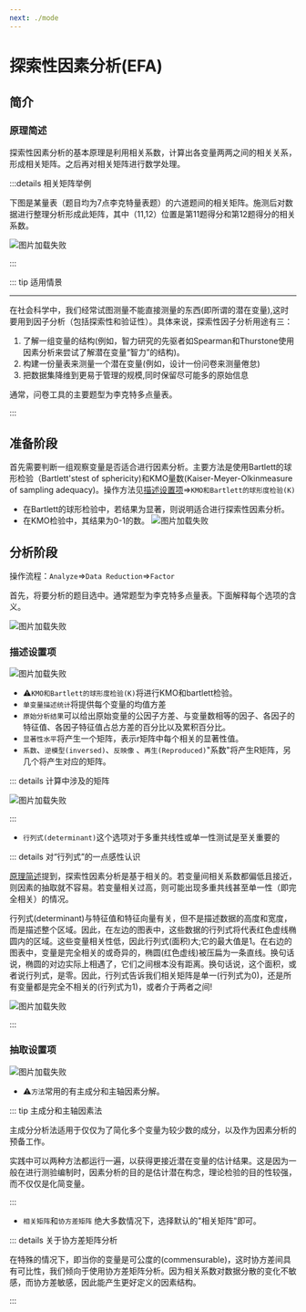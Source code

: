 ```yaml
---
next: ./mode
---
```

# 探索性因素分析(EFA)

<MyViews></MyViews> 

## 简介

### 原理简述

探索性因素分析的基本原理是利用相关系数，计算出各变量两两之间的相关关系，形成相关矩阵。之后再对相关矩阵进行数学处理。

:::details 相关矩阵举例

下图是某量表（题目均为7点李克特量表题）的六道题间的相关矩阵。施测后对数据进行整理分析形成此矩阵，其中（11,12）位置是第11题得分和第12题得分的相关系数。

<img   :src="$withBase('/spssPic/17/6.jpg')" alt="图片加载失败">

:::

::: tip 适用情景

---
在社会科学中，我们经常试图测量不能直接测量的东西(即所谓的潜在变量),这时要用到因子分析（包括探索性和验证性）。具体来说，探索性因子分析用途有三：
1. 了解一组变量的结构(例如，智力研究的先驱者如Spearman和Thurstone使用因素分析来尝试了解潜在变量“智力”的结构)。
2. 构建一份量表来测量一个潜在变量(例如，设计一份问卷来测量倦怠)
3. 把数据集降维到更易于管理的规模,同时保留尽可能多的原始信息

通常，问卷工具的主要题型为李克特多点量表。

:::

## 准备阶段
首先需要判断一组观察变量是否适合进行因素分析。主要方法是使用Bartlett的球形检验（Bartlett'stest of sphericity)和KMO量数(Kaiser-Meyer-Olkinmeasure of sampling adequacy)。操作方法见[描述设置项](#描述设置项)=>`KMO和Bartlett的球形度检验(K)`

+ 在Bartlett的球形检验中，若结果为显著，则说明适合进行探索性因素分析。
+ 在KMO检验中，其结果为0-1的数。
  <img   :src="$withBase('/spssPic/17/1.jpg')" alt="图片加载失败">

## 分析阶段

操作流程：`Analyze`=>`Data Reduction`=>`Factor`

首先，将要分析的题目选中。通常题型为李克特多点量表。下面解释每个选项的含义。

<img   :src="$withBase('/spssPic/17/2.jpg')" alt="图片加载失败">

### 描述设置项

<img   :src="$withBase('/spssPic/17/3.jpg')" alt="图片加载失败">

+ :warning:`KMO和Bartlett的球形度检验(K)`将进行KMO和bartlett检验。
+ `单变量描述统计`将提供每个变量的均值方差
+ `原始分析结果`可以给出原始变量的公因子方差、与变量数相等的因子、各因子的特征值、各因子特征值占总方差的百分比以及累积百分比。
+ `显著性水平`将产生一个矩阵，表示r矩阵中每个相关的显著性值。
+ `系数`、`逆模型(inversed)`、`反映像` 、`再生(Reproduced)`"系数"将产生R矩阵，另几个将产生对应的矩阵。

::: details 计算中涉及的矩阵

<img   :src="$withBase('/spssPic/17/4.jpg')" alt="图片加载失败">

:::

+ `行列式(determinant)`这个选项对于多重共线性或单一性测试是至关重要的

::: details 对“行列式”的一点感性认识

[原理简述](#原理简述)提到，探索性因素分析是基于相关的。若变量间相关系数都偏低且接近，则因素的抽取就不容易。若变量相关过高，则可能出现多重共线甚至单一性（即完全相关）的情况。

行列式(determinant)与特征值和特征向量有关，但不是描述数据的高度和宽度，而是描述整个区域。因此，在左边的图表中，这些数据的行列式将代表红色虚线椭圆内的区域。这些变量相关性低，因此行列式(面积)大;它的最大值是1。在右边的图表中，变量是完全相关的或奇异的，椭圆(红色虚线)被压扁为一条直线。换句话说，椭圆的对边实际上相遇了，它们之间根本没有距离。换句话说，这个面积，或者说行列式，是零。因此，行列式告诉我们相关矩阵是单一(行列式为0)，还是所有变量都是完全不相关的(行列式为1)，或者介于两者之间!

<img   :src="$withBase('/spssPic/17/5.jpg')" alt="图片加载失败">

:::

### 抽取设置项

<img   :src="$withBase('/spssPic/17/7.jpg')" alt="图片加载失败">

+ :warning:`方法`常用的有主成分和主轴因素分解。

::: tip 主成分和主轴因素法

主成分分析法适用于仅仅为了简化多个变量为较少数的成分，以及作为因素分析的预备工作。

实践中可以两种方法都运行一遍，以获得更接近潜在变量的估计结果。这是因为一般在进行测验编制时，因素分析的目的是估计潜在构念，理论检验的目的性较强， 而不仅仅是化简变量。

:::

+ `相关矩阵`和`协方差矩阵` 绝大多数情况下，选择默认的"相关矩阵"即可。

::: details 关于协方差矩阵分析

在特殊的情况下，即当你的变量是可公度的(commensurable)，这时协方差间具有可比性，我们倾向于使用协方差矩阵分析。因为相关系数对数据分散的变化不敏感，而协方差敏感，因此能产生更好定义的因素结构。

:::









<MyValine/>